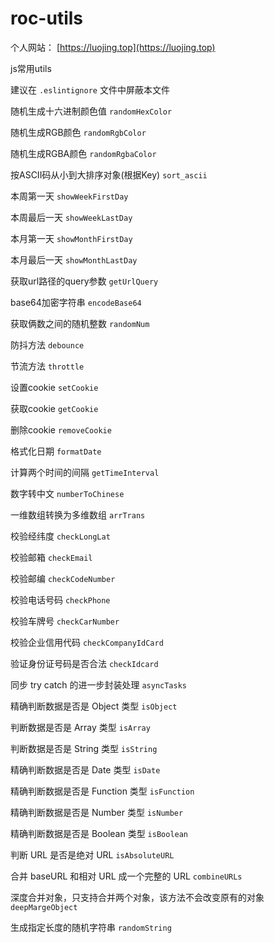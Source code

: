 # roc-utils


个人网站： [https://luojing.top](https://luojing.top)


js常用utils

建议在 `.eslintignore` 文件中屏蔽本文件

随机生成十六进制颜色值 `randomHexColor`

随机生成RGB颜色 `randomRgbColor`

随机生成RGBA颜色 `randomRgbaColor`

按ASCII码从小到大排序对象(根据Key) `sort_ascii`

本周第一天 `showWeekFirstDay`

本周最后一天 `showWeekLastDay`

本月第一天 `showMonthFirstDay`

本月最后一天 `showMonthLastDay`

获取url路径的query参数 `getUrlQuery`

base64加密字符串 `encodeBase64`

获取俩数之间的随机整数 `randomNum`

防抖方法 `debounce`

节流方法 `throttle`

设置cookie `setCookie`

获取cookie `getCookie`

删除cookie `removeCookie`

格式化日期 `formatDate`

计算两个时间的间隔 `getTimeInterval`

数字转中文 `numberToChinese`

一维数组转换为多维数组 `arrTrans`

校验经纬度 `checkLongLat`

校验邮箱 `checkEmail`

校验邮编 `checkCodeNumber`

校验电话号码 `checkPhone`

校验车牌号 `checkCarNumber`

校验企业信用代码 `checkCompanyIdCard`

验证身份证号码是否合法 `checkIdcard`

同步 try catch 的进一步封装处理 `asyncTasks`

精确判断数据是否是 Object 类型 `isObject`

判断数据是否是 Array 类型 `isArray`

判断数据是否是 String 类型 `isString`

精确判断数据是否是 Date 类型 `isDate`

精确判断数据是否是 Function 类型 `isFunction`

精确判断数据是否是 Number 类型 `isNumber`

精确判断数据是否是 Boolean 类型 `isBoolean`

判断 URL 是否是绝对 URL `isAbsoluteURL`

合并 baseURL 和相对 URL 成一个完整的 URL `combineURLs`

深度合并对象，只支持合并两个对象，该方法不会改变原有的对象 `deepMargeObject`

生成指定长度的随机字符串 `randomString`
